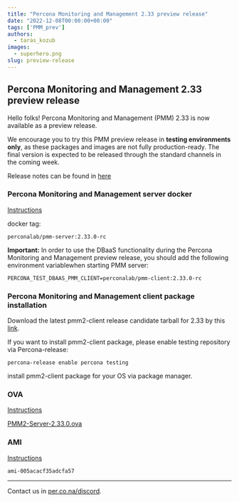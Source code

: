 ```yaml
---
title: "Percona Monitoring and Management 2.33 preview release"
date: "2022-12-08T00:00:00+00:00"
tags: ['PMM_prev']
authors:
  - taras_kozub
images:
  - superhero.png
slug: preview-release
---
```


## Percona Monitoring and Management 2.33 preview release

Hello folks! Percona Monitoring and Management (PMM) 2.33 is now available as a preview release.

We encourage you to try this PMM preview release in **testing environments only**, as these packages and images are not fully production-ready. The final version is expected to be released through the standard channels in the coming week.

Release notes can be found in [here](https://pmm-2-33-0.onrender.com/release-notes/2.33.0.html)

### Percona Monitoring and Management server docker

[Instructions](https://docs.percona.com/percona-monitoring-and-management/setting-up/server/docker.html)

docker tag:

`perconalab/pmm-server:2.33.0-rc`

**Important:** In order to use the DBaaS functionality during the Percona Monitoring and Management preview release, you should add the following environment variablewhen starting PMM server:

`PERCONA_TEST_DBAAS_PMM_CLIENT=perconalab/pmm-client:2.33.0-rc`

### Percona Monitoring and Management client package installation

Download the latest pmm2-client release candidate tarball for 2.33 by this [link](https://s3.us-east-2.amazonaws.com/pmm-build-cache/PR-BUILDS/pmm2-client/pmm2-client-latest-4615.tar.gz).


If you want to install pmm2-client package, please enable testing repository via Percona-release: 


`
percona-release enable percona testing
`

install pmm2-client package for your OS via package manager.

### OVA

[Instructions](https://docs.percona.com/percona-monitoring-and-management/setting-up/server/virtual-appliance.html)

[PMM2-Server-2.33.0.ova](https://percona-vm.s3.amazonaws.com/PMM2-Server-2.33.0.ova)

### AMI

[Instructions](https://docs.percona.com/percona-monitoring-and-management/setting-up/server/aws.html)

`ami-005acacf35adcfa57`


---

Contact us in [per.co.na/discord](https://per.co.na/discord).